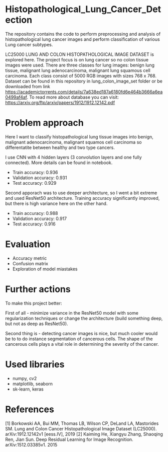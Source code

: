 # Histopathological_Lung_Cancer_Detection
The repository contains the code to perform preprocessing and analysis of histopathological lung cancer images and perform classification of various Lung cancer subtypes.


LC25000 LUNG AND COLON HISTOPATHOLOGICAL IMAGE DATASET is explored here. The project focus is on lung cancer so no colon tissue images were used. There are three classes for lung images: benign lung tissue, malignant lung adenocarcinoma, malignant lung squamous cell carcinoma. Each class consist of 5000 RGB images with sizes 768 x 768. Dataset can be found in this repository in lung_colon_image_set folder or be downloaded from link https://academictorrents.com/details/7a638ed187a6180fd6e464b3666a6ea0499af4af. To read more about database you can visit: https://arxiv.org/ftp/arxiv/papers/1912/1912.12142.pdf


# Problem approach

Here I want to classify histopathological lung tissue images into benign, malignant adenocarcinoma, malignant squamos cell carcinoma so differentatite between healthy and two type cancers.


I use CNN with 4 hidden layers (3 convolution layers and one fully connected). More details can be found in notebook. 
  - Train accuracy: 0.936
  - Validation accuracy: 0.931
  - Test accuracy: 0.929



Second apporach was to use deeper architecture, so I went a bit extreme and used ResNet50 architecture. Training accuracy significantly improved, but there is high variance here on the other hand.
  
  - Train accuracy: 0.988
  - Validation accuracy: 0.917
  - Test accuracy: 0.916

# Evaluation

  - Accuracy metric
  - Confusion matrix
  - Exploration of model miastakes
  
# Further actions

To make this project better:

First of all - minimize variance in the ResNet50 model with some regularization techniques or change the architecture (build something deep, but not as deep as ResNet50).

Second thing is - detecting cancer images is nice, but much cooler would be to to do instance segmentation of cancerous cells. The shape of the cancerous cells plays a vital role in determining the severity of the cancer.

# Used libraries

- numpy, cv2
- matplotlib, seaborn
- sk-learn, keras

# References 
[1] Borkowski AA, Bui MM, Thomas LB, Wilson CP, DeLand LA, Mastorides SM. Lung and Colon Cancer Histopathological Image Dataset (LC25000). arXiv:1912.12142v1 [eess.IV], 2019
[2] Kaiming He, Xiangyu Zhang, Shaoqing Ren, Jian Sun. Deep Residual Learning for Image Recognition. arXiv:1512.03385v1. 2015
